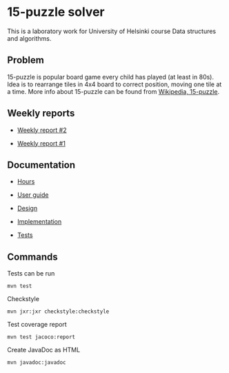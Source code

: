 # 15-puzzle solver

This is a laboratory work for University of Helsinki course Data structures and algorithms.

## Problem

15-puzzle is popular board game every child has played (at least in 80s). Idea is to rearrange tiles in 4x4 board to correct position, moving one tile at a time. More info about 15-puzzle can be found from [Wikipedia, 15-puzzle](https://en.wikipedia.org/wiki/15_puzzle).

## Weekly reports

- [Weekly report #2](https://github.com/MiguelSombrero/fifteen-puzzle-solver/blob/master/documentation/weekly2.md)

- [Weekly report #1](https://github.com/MiguelSombrero/fifteen-puzzle-solver/blob/master/documentation/weekly1.md)

## Documentation

- [Hours](https://github.com/MiguelSombrero/fifteen-puzzle-solver/blob/master/documentation/hours.md)

- [User guide](https://github.com/MiguelSombrero/fifteen-puzzle-solver/blob/master/documentation/guide.md)

- [Design](https://github.com/MiguelSombrero/fifteen-puzzle-solver/blob/master/documentation/design.md)

- [Implementation](https://github.com/MiguelSombrero/fifteen-puzzle-solver/blob/master/documentation/implementation.md)

- [Tests](https://github.com/MiguelSombrero/fifteen-puzzle-solver/blob/master/documentation/tests.md)

## Commands

Tests can be run

    mvn test
    
Checkstyle

    mvn jxr:jxr checkstyle:checkstyle

Test coverage report

    mvn test jacoco:report

Create JavaDoc as HTML

    mvn javadoc:javadoc